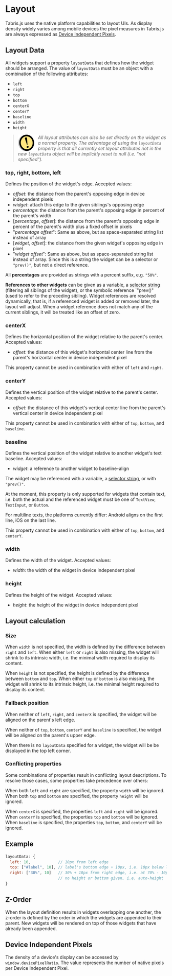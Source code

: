 ---
---
# Layout

Tabris.js uses the native platform capabilities to layout UIs. As display density widely varies among mobile devices the pixel measures in Tabris.js are always expressed as [Device Independent Pixels](https://en.wikipedia.org/wiki/Device_independent_pixel).

## Layout Data

All widgets support a property `layoutData` that defines how the widget should be arranged. The value of `layoutData` must be an object with a combination of the following attributes:

- `left`
- `right`
- `top`
- `bottom`
- `centerX`
- `centerY`
- `baseline`
- `width`
- `height`

> <img align="left" src="img/note.png"> <i>All layout attributes can also be set directly on the widget as a normal property. The advantage of using the `layoutData` property is that all currently set layout attributes not in the new `layoutData` object will be implicitly reset to null (i.e. "not specified").</i>

### top, right, bottom, left

Defines the position of the widget's edge.
Accepted values:

- *offset*: the distance from the parent's opposing edge in device independent pixels
- *widget*: attach this edge to the given siblings's opposing edge
- *percentage*: the distance from the parent's opposing edge in percent of the parent's width
- [*percentage*, *offset*]: the distance from the parent's opposing edge in percent of the parent's width plus a fixed offset in pixels
- "*percentage* *offset*": Same as above, but as space-separated string list instead of array
- [*widget*, *offset*]: the distance from the given widget's opposing edge in pixel
- "*widget* *offset*": Same as above, but as space-separated string list instead of array. Since this is a string the widget can be a selector or `"prev()"`, but not a direct reference.

All **percentages** are provided as strings with a percent suffix, e.g. `"50%"`.

**References to other widgets** can be given as a variable, a [selector string](selector.md) (filtering all siblings of the widget), or the symbolic reference `"prev()" (used to refer to the preceding sibling). Widget references are resolved dynamically, that is, if a referenced widget is added or removed later, the layout will adjust. When a widget reference does not match any of the current siblings, it will be treated like an offset of zero.

### centerX

Defines the horizontal position of the widget relative to the parent's center.
Accepted values:

- *offset*: the distance of this widget's horizontal center line from the parent's horizontal center in device independent pixel

This property cannot be used in combination with either of `left` and `right`.

### centerY

Defines the vertical position of the widget relative to the parent's center.
Accepted values:

- *offset*: the distance of this widget's vertical center line from the parent's vertical center in device independent pixel

This property cannot be used in combination with either of `top`, `bottom`, and `baseline`.

### baseline

Defines the vertical position of the widget relative to another widget's text baseline.
Accepted values:

- *widget*: a reference to another widget to baseline-align

The widget may be referenced with a variable, a [selector string](selector.md), or with `"prev()"`.

At the moment, this property is only supported for widgets that contain text, i.e. both the actual and the referenced widget must be one of `TextView`, `TextInput`, or `Button`.

For multiline texts, the platforms currently differ: Android aligns on the first line, iOS on the last line.

This property cannot be used in combination with either of `top`, `bottom`, and `centerY`.

### width

Defines the width of the widget.
Accepted values:

- *width*: the width of the widget in device independent pixel

### height

Defines the height of the widget.
Accepted values:

- *height*: the height of the widget in device independent pixel

## Layout calculation

### Size

When `width` is not specified, the width is defined by the difference between `right` and `left`. When either `left` or `right` is also missing, the widget will shrink to its intrinsic width, i.e. the minimal width required to display its content.

When `height` is not specified, the height is defined by the difference between `bottom` and `top`. When either `top` or `bottom` is also missing, the widget will shrink to its intrinsic height, i.e. the minimal height required to display its content.

### Fallback position

When neither of `left`, `right`, and `centerX` is specified, the widget will be aligned on the parent's left edge.

When neither of `top`, `bottom`, `centerY` and `baseline` is specified, the widget will be aligned on the parent's upper edge.

When there is no `layoutData` specified for a widget, the widget will be be displayed in the top left corner.

### Conflicting properties

Some combinations of properties result in conflicting layout descriptions. To resolve those cases, some properties take precedence over others:

When both `left` and `right` are specified, the property `width` will be ignored.
When both `top` and `bottom` are specified, the property `height` will be ignored.

When `centerX` is specified, the properties `left` and `right` will be ignored.
When `centerY` is specified, the properties `top` and `bottom` will be ignored.
When `baseline` is specified, the properties `top`, `bottom`, and `centerY` will be ignored.

## Example

```js
layoutData: {
  left: 10,            // 10px from left edge
  top: ["#label", 10], // label's bottom edge + 10px, i.e. 10px below label
  right: ["30%", 10]   // 30% + 10px from right edge, i.e. at 70% - 10px
                       // no height or bottom given, i.e. auto-height
}
```

## Z-Order

When the layout definition results in widgets overlapping one another, the z-order is defined by the order in which the widgets are appended to their parent. New widgets will be rendered on top of those widgets that have already been appended.

## Device Independent Pixels

The density of a device's display can be accessed by `window.devicePixelRatio`. The value represents the number of native pixels per Device Independent Pixel.
